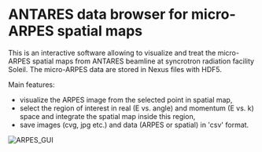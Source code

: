 # ANTARES data browser for micro-ARPES spatial maps

This is an interactive software allowing to visualize and treat the micro-ARPES spatial maps from ANTARES beamline at syncrotron radiation facility Soleil.
The micro-ARPES data are stored in Nexus files with HDF5.

Main features:
- visualize the ARPES image from the selected point in spatial map,
- select the region of interest in real (E vs. angle) and momentum (E vs. k) space and integrate the spatial map inside this region,
- save images (cvg, jpg etc.) and data (ARPES or spatial) in 'csv' format. 

![ARPES_GUI](https://user-images.githubusercontent.com/81705695/126094452-12a956d2-0092-45cc-85df-668e0079cfa3.png)
